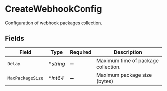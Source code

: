 # CreateWebhookConfig

Configuration of webhook packages collection.


## Fields

| Field                               | Type                                | Required                            | Description                         |
| ----------------------------------- | ----------------------------------- | ----------------------------------- | ----------------------------------- |
| `Delay`                             | **string*                           | :heavy_minus_sign:                  | Maximum time of package collection. |
| `MaxPackageSize`                    | **int64*                            | :heavy_minus_sign:                  | Maximum package size (bytes)        |
